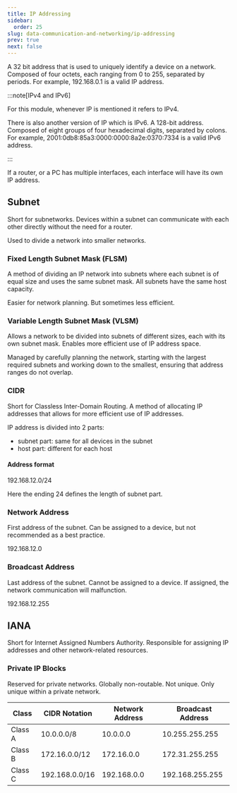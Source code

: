 ```yaml
---
title: IP Addressing
sidebar:
  order: 25
slug: data-communication-and-networking/ip-addressing
prev: true
next: false
---
```


A 32 bit address that is used to uniquely identify a device on a network. Composed of four octets, each ranging from 0 to 255, separated by periods. For example, <span class="font-mono">192.168.0.1</span> is a valid IP address.

:::note[IPv4 and IPv6]

For this module, whenever IP is mentioned it refers to IPv4.

There is also another version of IP which is IPv6. A 128-bit address. Composed of eight groups of four hexadecimal digits, separated by colons. For example, <span class="font-mono">2001:0db8:85a3:0000:0000:8a2e:0370:7334</span> is a valid IPv6 address.

:::

If a router, or a PC has multiple interfaces, each interface will have its own IP address.

## Subnet

Short for subnetworks. Devices within a subnet can communicate with each other directly without the need for a router.

Used to divide a network into smaller networks.

### Fixed Length Subnet Mask (FLSM)

A method of dividing an IP network into subnets where each subnet is of equal size and uses the same subnet mask. All subnets have the same host capacity.

Easier for network planning. But sometimes less efficient.

### Variable Length Subnet Mask (VLSM)

Allows a network to be divided into subnets of different sizes, each with its own subnet mask. Enables more efficient use of IP address space.

Managed by carefully planning the network, starting with the largest required subnets and working down to the smallest, ensuring that address ranges do not overlap.

### CIDR

Short for Classless Inter-Domain Routing. A method of allocating IP addresses that allows for more efficient use of IP addresses.

IP address is divided into 2 parts:

- subnet part: same for all devices in the subnet
- host part: different for each host

#### Address format

<span class="font-mono">192.168.12.0/24</span>

Here the ending 24 defines the length of subnet part.

### Network Address

First address of the subnet. Can be assigned to a device, but not recommended as a best practice.

<span class="font-mono">192.168.12.0</span>

### Broadcast Address

Last address of the subnet. Cannot be assigned to a device. If assigned, the network communication will malfunction.

<span class="font-mono">192.168.12.255</span>

## IANA

Short for Internet Assigned Numbers Authority. Responsible for assigning IP addresses and other network-related resources.

### Private IP Blocks

Reserved for private networks. Globally non-routable. Not unique. Only unique within a private network.

| Class   | CIDR Notation                                 | Network Address                            | Broadcast Address                              |
| ------- | --------------------------------------------- | ------------------------------------------ | ---------------------------------------------- |
| Class A | <span class="font-mono">10.0.0.0/8</span>     | <span class="font-mono">10.0.0.0</span>    | <span class="font-mono">10.255.255.255</span>  |
| Class B | <span class="font-mono">172.16.0.0/12</span>  | <span class="font-mono">172.16.0.0</span>  | <span class="font-mono">172.31.255.255</span>  |
| Class C | <span class="font-mono">192.168.0.0/16</span> | <span class="font-mono">192.168.0.0</span> | <span class="font-mono">192.168.255.255</span> |
